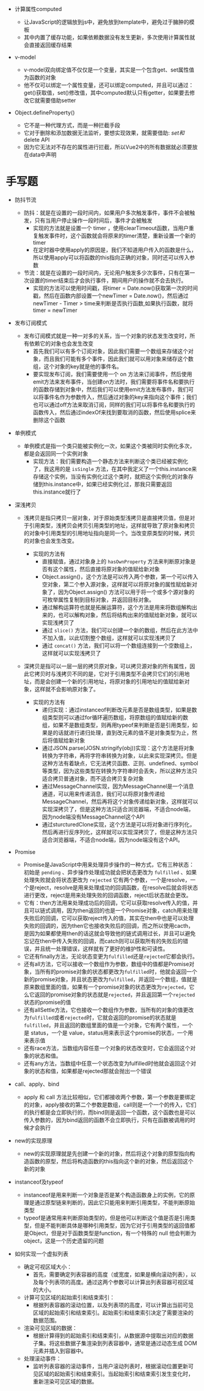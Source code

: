 - 计算属性computed
	- 让JavaScript的逻辑放到js中，避免放到template中，避免过于臃肿的模板
	- 其中内置了缓存功能，如果依赖数据没有发生更新，多次使用计算属性就会直接返回缓存结果

- v-model
	- v-model双向绑定值不仅仅是一个变量，其实是一个包含get、set属性值为函数的对象
	- 他不仅可以绑定一个属性变量，还可以绑定computed，并且可以通过：get()获取值，set()修改值，其中computed默认只有getter，如果要去修改它就需要借助setter

- Object.defineProperty()
	- 它不是一种代理方式，而是一种拦截手段
	- 它对于删除和添加数据无法监听，要想实现效果，就需要借助: $set和$delete API
	- 因为它无法对不存在的属性进行拦截，所以Vue2中的所有数据就必须要放在data中声明




# 手写题
- 防抖节流
  - 防抖：就是在设置的一段时间内，如果用户多次触发事件，事件不会被触发，只有当用户停止操作一段时间后，事件才会被触发
    - 实现的方法就是设置一个 timer ，使用clearTimeout函数，当用户重复触发事件时，这个函数就会将原来的timer清楚，重新设置一个新的timer
    - 在定时器中使用apply的原因是，我们不知道用户传入的函数是什么，所以使用apply可以将函数的this指向正确的对象，同时还可以传入参数
  - 节流：就是在设置的一段时间内，无论用户触发多少次事件，只有在第一次设置的timer结束后才会执行事件，期间用户的操作就不会去执行。
    - 实现的方法可以使用时间戳，将timer = Date.now()获取第一次的时间戳，然后在函数内部设置一个newTimer = Date.now()，然后通过newTimer - Timer > time来判断是否执行函数,如果执行函数，就将timer = newTimer

- 发布订阅模式
  - 发布订阅模式就是一种一对多的关系，当一个对象的状态发生改变时，所有依赖它的对象也会发生改变
    - 首先我们可以有多个订阅对象，因此我们需要一个数组来存储这个对象，而且我们可能有多个事件，因此我们就可以用对象来储存这个数组，这个对象的key就是他的事件名。
    - 要实现发布订阅，我们需要使用一个 on 方法来订阅事件，然后使用emit方法来发布事件，当创建on方法时，我们需要将事件名和要执行的函数存储到对象中，然后我们可以使用emit方法发布事件，我们可以将事件名作为参数传入，然后通过对象的key来指向这个事件；我们也可以通过off方法来取消订阅，同样的我们可以将事件名和要执行的函数传入，然后通过indexOf来找到要取消的函数，然后使用splice来删除这个函数

- 单例模式
  - 单例模式是指一个类只能被实例化一次，如果这个类被同时实例化多次，都是会返回同一个实例对象
    - 实现方法：我们需要构造一个静态方法来判断这个类已经被实例化了，我这用的是 `isSingle` 方法，在其中我定义了一个this.instance来存储这个实例，当没有实例化过这个类时，就把这个实例化的对象存储到this.instance中，如果已经实例化过，那我只需要返回this.instance就行了

- 深浅拷贝
  - 浅拷贝是指只拷贝一层对象，对于原始类型浅拷贝是直接拷贝值，但是对于引用类型，浅拷贝会拷贝引用类型的地址，这样就导致了原对象和拷贝的对象中引用类型的引用地址指向是同一个。当改变原类型的时候，拷贝的对象也会发生改变。
    - 实现的方法有
      - 直接赋值，通过对象身上的 `hasOwnProperty` 方法来判断原对象是否有这个属性，然后直接将原对象的值赋给新对象
      - Object.assign()，这个方法是可以传入两个参数，第一个可以传入空对象，第二个参入源对象，这样就可以将原对象的属性赋给新对象了，因为Object.assign() 方法可以用于将一个或多个源对象的可枚举属性复制到目标对象，并返回目标对象。
      - 通过解构运算符也就是拓展运算符，这个方法是用来将数组解构出来的，也可以解构对象，然后将结构出来的值赋给新对象，就可以实现浅拷贝了
      - 通过 `slice()` 方法，我们可以创建一个新的数组，然后在此方法中不加入值，以此切割整个数组，这样就可以实现浅拷贝了
      - 通过 `concat()` 方法，我们可以将一个数组连接到一个空数组上，这样就可以实现浅拷贝了

  - 深拷贝是指可以一层一层的拷贝原对象，可以拷贝源对象的所有属性，因此它拷贝时与浅拷贝不同的是，它对于引用类型不会拷贝它们的引用地址，而是会创建一个新的引用地址，将原对象的引用地址的值赋给新对象，这样就不会影响原对象了。
    - 实现的方法有
      - 递归实现：通过instanceof判断改元素是否是数组类型，如果是数组类型则可以通过for循环遍历数组，将原数组的值赋给新的数组，如果不是数组类型，则再用typeof来判断是否是引用类型，如果是的话就进行递归处理，直到改元素的值不是对象类型为止，然后将值赋给新对象
      - 通过JSON.parse(JOSN.stringify(obj))实现：这个方法是将对象转换为字符串，再将字符串转换为对象，以此来实现深拷贝。但是这种方法有着缺点，它无法拷贝函数、正则、undefined、symbol等类型，因为这些类型在转换为字符串时会丢失，所以这种方法只适合拷贝普通对象，而不适合拷贝复杂对象
      - 通过MessageChannel实现，因为MessageChannel是一个消息通道，可以用来传递消息，我们可以将原对象传递给MessageChannel，然后再将这个对象传递给新对象，这样就可以实现深拷贝了，但是这种方法只适合浏览器端，不适合node端，因为node端没有MessageChannel这个API
      - 通过sturcturedClone实现，这个方法是可以将对象进行序列化，然后再进行反序列化，这样就可以实现深拷贝了，但是这种方法只适合浏览器端，不适合node端，因为node端没有这个API。

- Promise
  - Promise是JavaScript中用来处理异步操作的一种方式，它有三种状态：初始是 `pending` 、异步操作处理成功就会把状态更改为 `fulfilled` 、如果处理失败就会将状态更改为 `rejected` 它有两个参数，一个是resolve，一个是reject，resolve是用来处理成功的回调函数，在resolve后就会将状态进行更改，reject是用来处理失败的回调函数，reject后状态就会更改。
  - 它有：then方法用来处理成功后的回调，它可以获取resolve传入的值，并且可以链式调用，因为then返回的也是一个Promise对象，catch用来处理失败后的回调，它可以获取reject传入的值，其实在then中也是可以处理失败的回调的，因为then它也接收失败后的回调，而之所以使用cacth，是因为如果都使用then的话这就会导致他的链式调用过长，并且可以避免忘记在then中传入失败的回调，而catch则可以获取所有的失败后的错误，并且统一处理错误，这样就有了更好的维护性和可读性。
  - 它还有finally方法，无论状态变更为`fulfilled`还是`rejected`它都会执行。
  - 还有all方法，它可以接收一个数组作为参数，数组中的值都是Promise对象，当所有的promise对象的状态都更改为`fulfilled`时，他就会返回一个新的promise对象，并且状态更改为`fulfilled`，并返回一个数组，值就是原来数组里面的值，如果有一个promise对象的状态更改为`rejected`，它么它返回的promise对象的状态就是`rejected`，并且返回第一个`rejected`状态的promise的值
  - 还有allSettle方法，它也接收一个数组作为参数，当所有的对象的值更改为`fulfilled`或者`rejected`时，它就会返回的promise的状态就是`fulfilled`，并且返回的数组里面的值是一个对象，它有两个属性，一个是 status，一个是 value，status用来表示这个promise的状态，一个用来表示值
  - 还有race方法，当数组内容任意一个对象的状态改变时，它会返回这个对象的状态和值。
  - 还有any方法，当数组中任意一个状态改变为fulfilled时他就会返回这个对象的状态和值，如果都是rejected那就会抛出一个错误

- call、apply、bind
  - apply 和 call 方法比较相似，它们都接收两个参数，第一个参数是要绑定的对象，apply接收的第二个参数是数组，call则是一个一个的传入，它们的执行都是会立即执行的，而bind则是返回一个函数，这个函数也是可以传入参数的，因为bind返回的函数不会立即执行，只有在函数被调用的时候才会执行

- new的实现原理
  - new的实现原理就是先创建一个新的对象，然后将这个对象的原型指向构造函数的原型，然后将构造函数的this指向这个新的对象，然后返回这个新的对象

- instanceof及typeof
  - instanceof是用来判断一个对象是否是某个构造函数身上的实例，它的原理是通过原型链来判断的，因此它只能用来判断引用类型，不能判断原始类型
  - typeof是通常用来判断原始类型的，但是他可以判断这个值是否是引用类型，但是不能判断具体是哪种引用类型，因为它对于引用类型的返回值都是Object，但是对于函数类型是function，有一个特殊的 null 他会判断为object，这是一个历史遗留的问题

- 如何实现一个虚拟列表
  - 确定可视区域大小：
    - 首先，需要确定列表容器的高度（或宽度，如果是横向滚动列表），以及每个列表项的高度。通过这两个参数可以计算出列表容器可视区域的大小。
  - 计算可见区域的起始索引和结束索引：
    - 根据列表容器的滚动位置，以及列表项的高度，可以计算出当前可见区域的起始索引和结束索引。起始索引和结束索引决定了需要渲染的数据范围。
  - 渲染可见区域的数据：
    - 根据计算得到的起始索引和结束索引，从数据源中提取出对应的数据子集。将这些数据子集渲染到列表容器中，通常是通过动态生成 DOM 元素并插入到容器中。
  - 处理滚动事件：
    - 监听列表容器的滚动事件，当用户滚动列表时，根据滚动位置更新可见区域的起始索引和结束索引。当起始索引和结束索引发生变化时，重新渲染可见区域的数据。